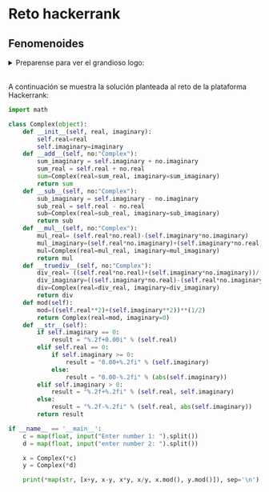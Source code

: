 # Reto hackerrank
## Fenomenoides
<details><summary>Preparense para ver el grandioso logo: </summary><p>
<div align='center'>
<figure> <img src="https://i.postimg.cc/NFbwf57S/logo-def.png" alt="Defensa Civil" width="400" height="auto"/></br>
<figcaption><b> "somos programadores, no diseñadores" </b></figcaption></figure>
</div>
</p></details><br>

A continuación se muestra la solución planteada al reto de la plataforma Hackerrank:

```python
import math

class Complex(object):
    def __init__(self, real, imaginary):
        self.real=real
        self.imaginary=imaginary
    def __add__(self, no:"Complex"):
        sum_imaginary = self.imaginary + no.imaginary
        sum_real = self.real + no.real
        sum=Complex(real=sum_real, imaginary=sum_imaginary)
        return sum
    def __sub__(self, no:"Complex"):
        sub_imaginary = self.imaginary - no.imaginary
        sub_real = self.real - no.real
        sub=Complex(real=sub_real, imaginary=sub_imaginary)
        return sub
    def __mul__(self, no:"Complex"):
        mul_real= (self.real*no.real)-(self.imaginary*no.imaginary)
        mul_imaginary=(self.real*no.imaginary)+(self.imaginary*no.real)
        mul=Complex(real=mul_real, imaginary=mul_imaginary)
        return mul
    def __truediv__(self, no:"Complex"):
        div_real= ((self.real*no.real)+(self.imaginary*no.imaginary))/((no.real**2)+(no.imaginary**2))
        div_imaginary=((self.imaginary*no.real)-(self.real*no.imaginary))/((no.real**2)+(no.imaginary**2))
        div=Complex(real=div_real, imaginary=div_imaginary)
        return div
    def mod(self):
        mod=((self.real**2)+(self.imaginary**2))**(1/2)
        return Complex(real=mod, imaginary=0)
    def __str__(self):
        if self.imaginary == 0:
            result = "%.2f+0.00i" % (self.real)
        elif self.real == 0:
            if self.imaginary >= 0:
                result = "0.00+%.2fi" % (self.imaginary)
            else:
                result = "0.00-%.2fi" % (abs(self.imaginary))
        elif self.imaginary > 0:
            result = "%.2f+%.2fi" % (self.real, self.imaginary)
        else:
            result = "%.2f-%.2fi" % (self.real, abs(self.imaginary))
        return result

if __name__ == '__main__':
    c = map(float, input("Enter number 1: ").split())
    d = map(float, input("enter number 2: ").split())

    x = Complex(*c)
    y = Complex(*d)

    print(*map(str, [x+y, x-y, x*y, x/y, x.mod(), y.mod()]), sep='\n')  
```

